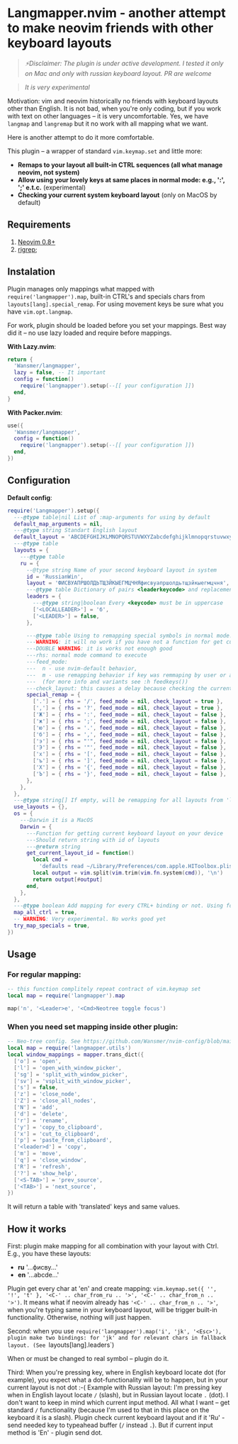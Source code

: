 # Langmapper.nvim - another attempt to make neovim friends with other keyboard layouts

> _⚡Disclaimer: The plugin is under active development. I tested it only on Mac and only with russian keyboard layout. PR are welcome_

> _It is very experimental_

Motivation: vim and neovim historically no friends with keyboard layouts other than English. It is not bad, when you're only coding, but if you work with text on other languages – it is very uncomfortable.
Yes, we have `langmap` and `langremap` but it no work with all mapping what we want.

Here is another attempt to do it more comfortable.

This plugin – a wrapper of standard `vim.keymap.set` and little more:

- **Remaps to your layout all built-in CTRL sequences (all what manage neovim, not system)**
- **Allow using your lovely keys at same places in normal mode: e.g., ':', ';' e.t.c.** (experimental)
- **Checking your current system keyboard layout** (only on MacOS by default)

## Requirements

1. [Neovim 0.8+](https://github.com/neovim/neovim/releases)
2. [rigrep](https://github.com/BurntSushi/ripgrep);

## Instalation

Plugin manages only mappings what mapped with `require('langmapper').map`, built-in CTRL's and specials chars from `layouts[lang].special_remap`. For using movement keys be
sure what you have `vim.opt.langmap`.

For work, plugin should be loaded before you set your mappings. Best way did it – no use lazy loaded and require before mappings.

**With Lazy.nvim**:

```lua
return {
  'Wansmer/langmapper',
  lazy = false, -- It important
  config = function()
    require('langmapper').setup(--[[ your configuration ]])
  end,
}
```

**With Packer.nvim**:

```lua
use({
  'Wansmer/langmapper',
  config = function()
    require('langmapper').setup(--[[ your configuration ]])
  end,
})
```

## Configuration

**Default config**:

```lua
require('Langmapper').setup({
  ---@type table|nil List of :map-arguments for using by default
  default_map_arguments = nil,
  ---@type string Standart English layout
  default_layout = 'ABCDEFGHIJKLMNOPQRSTUVWXYZabcdefghijklmnopqrstuvwxyz',
  ---@type table
  layouts = {
    ---@type table
    ru = {
      --@type string Name of your second keyboard layout in system
      id = 'RussianWin',
      layout = 'ФИСВУАПРШОЛДЬТЩЗЙКЫЕГМЦЧНЯфисвуапршолдьтщзйкыегмцчня',
      ---@type table Dictionary of pairs <leaderkeycode> and replacement
      leaders = {
        ---@type string|boolean Every <keycode> must be in uppercase
        ['<LOCALLEADER>'] = 'б',
        ['<LEADER>'] = false,
      },

      ---@type table Using to remapping special symbols in normal mode. To use the same keys you are used to
      ---WARNING: it will no work if you have not a function for get current layout on your system
      ---DOUBLE WARNING: it is works not enough good
      ---rhs: normal mode command to execute
      ---feed_mode:
      ---  n - use nvim-default behavior,
      ---  m - use remapping behavior if key was remmaping by user or another plugin
      ---  (for more info and variants see :h feedkeys())
      ---check_layout: this causes a delay because checking the current input method is an expensive operation
      special_remap = {
        ['.'] = { rhs = '/', feed_mode = nil, check_layout = true },
        [','] = { rhs = '?', feed_mode = nil, check_layout = true },
        ['Ж'] = { rhs = ':', feed_mode = nil, check_layout = false },
        ['ж'] = { rhs = ';', feed_mode = nil, check_layout = false },
        ['ю'] = { rhs = '.', feed_mode = nil, check_layout = false },
        ['б'] = { rhs = ',', feed_mode = nil, check_layout = false },
        ['э'] = { rhs = "'", feed_mode = nil, check_layout = false },
        ['Э'] = { rhs = '"', feed_mode = nil, check_layout = false },
        ['х'] = { rhs = '[', feed_mode = nil, check_layout = false },
        ['ъ'] = { rhs = ']', feed_mode = nil, check_layout = false },
        ['Х'] = { rhs = '{', feed_mode = nil, check_layout = false },
        ['Ъ'] = { rhs = '}', feed_mode = nil, check_layout = false },
      },
    },
  },
  ---@type string[] If empty, will be remapping for all layouts from 'layouts'. If you need to specify layout – add to list below. It will override default values.
  use_layouts = {},
  os = {
    ---Darwin it is a MacOS
    Darwin = {
      ---Function for getting current keyboard layout on your device
      ---Should return string with id of layouts
      ---@return string
      get_current_layout_id = function()
        local cmd =
          'defaults read ~/Library/Preferences/com.apple.HIToolbox.plist AppleCurrentKeyboardLayoutInputSourceID'
        local output = vim.split(vim.trim(vim.fn.system(cmd)), '\n')
        return output[#output]
      end,
    },
  },
  ---@type boolean Add mapping for every CTRL+ binding or not. Using for remaps CTRL's neovim mappings by default.
  map_all_ctrl = true,
  -- WARNING: Very experimental. No works good yet
  try_map_specials = true,
})
```

## Usage

### For regular mapping:

```lua
-- this function complitely repeat contract of vim.keymap set
local map = require('langmapper').map

map('n', '<Leader>e', '<Cmd>Neotree toggle focus')
```

### When you need set mapping inside other plugin:

```lua
-- Neo-tree config. See https://github.com/Wansmer/nvim-config/blob/main/lua/config/plugins/neo-tree.lua
local map = require('langmapper.utils')
local window_mappings = mapper.trans_dict({
  ['o'] = 'open',
  ['l'] = 'open_with_window_picker',
  ['sg'] = 'split_with_window_picker',
  ['sv'] = 'vsplit_with_window_picker',
  ['s'] = false,
  ['z'] = 'close_node',
  ['Z'] = 'close_all_nodes',
  ['N'] = 'add',
  ['d'] = 'delete',
  ['r'] = 'rename',
  ['y'] = 'copy_to_clipboard',
  ['x'] = 'cut_to_clipboard',
  ['p'] = 'paste_from_clipboard',
  ['<leader>d'] = 'copy',
  ['m'] = 'move',
  ['q'] = 'close_window',
  ['R'] = 'refresh',
  ['?'] = 'show_help',
  ['<S-TAB>'] = 'prev_source',
  ['<TAB>'] = 'next_source',
})
```

It will return a table with 'translated' keys and same values.

## How it works

First: plugin make mapping for all combination with your layout with Ctrl. E.g., you have these layouts:

- **ru** '...фисву...'
- **en** '...abcde...'

Plugin get every char at 'en' and create mapping:
`vim.keymap.set({ '', '!', 't' }, '<C-' .. char_from_ru .. '>', '<C-' .. char_from_n .. '>')`.
It means what if neovim already has `'<C-' .. char_from_n .. '>'`, when you're typing same in your keyboard layout, will be trigger built-in functionality. Otherwise, nothing will just happen.

Second: when you use `require('langmapper').map('i', 'jk', '<Esc>'), plugin make two bindings: for 'jk' and for relevant chars in fallback layout. (See `layouts[lang].leaders`)

When <leader> or <localleader> must be changed to real symbol – plugin do it.

Third: When you're pressing key, where in English keyboard locate dot (for example), you expect what a dot-functionality will be to happen, but in your current layout is not dot :-(
Example with Russian layout: I'm pressing key when in English layout locate `/` (slash), but in Russian layout locate `.` (dot). I don't want to keep in mind which current input method. All what I want – get standard `/` functionality (because I'm used to that in this place on the keyboard it is a slash). Plugin check current keyboard layout and if it 'Ru' - send needed key to typeahead buffer (`/` instead `.`). But if current input method is 'En' - plugin send dot.
